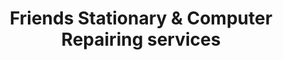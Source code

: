 ---
title: "Friends Stationary & Computer Repairing services"
url: /karachi/friends-stationary-und-computer-repairing-services/
shop: Allgemein
---